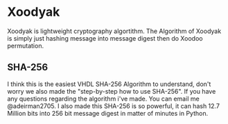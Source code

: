 # Xoodyak
Xoodyak is lightweight cryptography algortithm. The Algorithm of Xoodyak is simply just hashing message into message digest then do Xoodoo permutation.

## SHA-256
I think this is the easiest VHDL SHA-256 Algorithm to understand, don't worry we also made the "step-by-step how to use SHA-256". If you have any questions regarding the algorithm i've made. You can email me @adeirman2705. I also made this SHA-256 is so powerful, it can hash 12.7 Million bits into 256 bit message digest in matter of minutes in Python.
